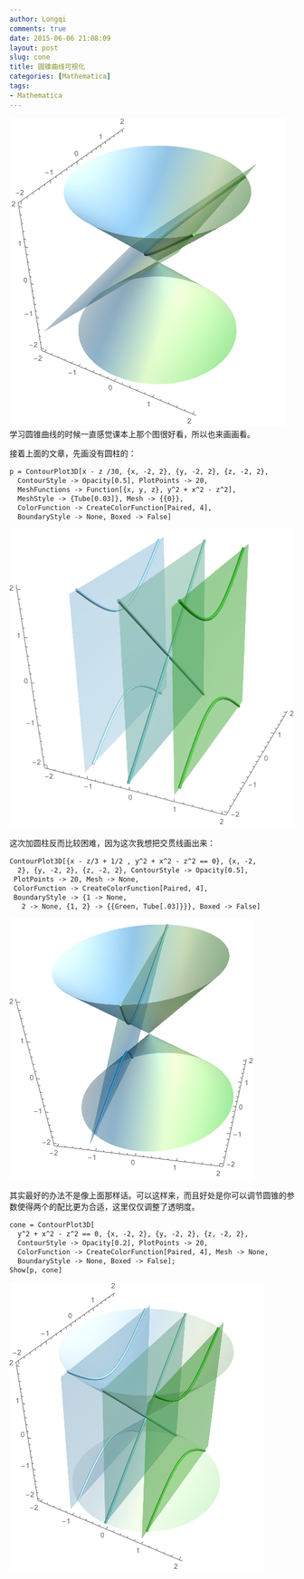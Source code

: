 ```yaml
---
author: Longqi
comments: true
date: 2015-06-06 21:08:09
layout: post
slug: cone
title: 圆锥曲线可视化
categories: [Mathematica]
tags:
- Mathematica
---
```

![](/public/images/cone.png)
学习圆锥曲线的时候一直感觉课本上那个图很好看，所以也来画画看。

接着上面的文章，先画没有圆柱的：

	p = ContourPlot3D[x - z /30, {x, -2, 2}, {y, -2, 2}, {z, -2, 2}, 
	  ContourStyle -> Opacity[0.5], PlotPoints -> 20, 
	  MeshFunctions -> Function[{x, y, z}, y^2 + x^2 - z^2], 
	  MeshStyle -> {Tube[0.03]}, Mesh -> {{0}}, 
	  ColorFunction -> CreateColorFunction[Paired, 4], 
	  BoundaryStyle -> None, Boxed -> False]

![](/public/images/con1.png)

这次加圆柱反而比较困难，因为这次我想把交贯线画出来：

	ContourPlot3D[{x - z/3 + 1/2 , y^2 + x^2 - z^2 == 0}, {x, -2, 
	  2}, {y, -2, 2}, {z, -2, 2}, ContourStyle -> Opacity[0.5], 
	 PlotPoints -> 20, Mesh -> None, 
	 ColorFunction -> CreateColorFunction[Paired, 4], 
	 BoundaryStyle -> {1 -> None, 
	   2 -> None, {1, 2} -> {{Green, Tube[.03]}}}, Boxed -> False]

![](/public/images/con2.png)

其实最好的办法不是像上面那样话。可以这样来，而且好处是你可以调节圆锥的参数使得两个的配比更为合适，这里仅仅调整了透明度。

	cone = ContourPlot3D[
	  y^2 + x^2 - z^2 == 0, {x, -2, 2}, {y, -2, 2}, {z, -2, 2}, 
	  ContourStyle -> Opacity[0.2], PlotPoints -> 20, 
	  ColorFunction -> CreateColorFunction[Paired, 4], Mesh -> None, 
	  BoundaryStyle -> None, Boxed -> False];
	Show[p, cone]

![](/public/images/con3.png)



